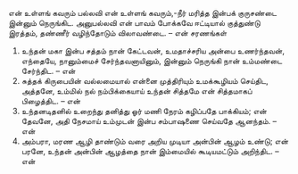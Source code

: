 
என் உள்ளங் கவரும்
பல்லவி
என் உள்ளங் கவரும்,-நீர் மரித்த
 இன்பக் குருசண்டை இன்னும் நெருங்கிட.
அனுபல்லவி
என் பாவம் போக்கவே ஈட்டியால் குத்துண்டு
 இரத்தம், தண்ணீர் வழிந்தோடும் விலாவண்டை. – என்
சரணங்கள்
1. உந்தன் மகா இன்ப சத்தம் நான் கேட்டவன்,
 உமதாச்சரிய அன்பை உணர்ந்தவன்,
 எந்தையே, நானும்மைச் சேர்ந்தவனாயினும்,
 இன்னும் நெருங்கி நான் உம்மண்டை சேர்ந்திட. – என்
2. சுத்தக் கிருபையின் வல்லமையால் என்னை
 முத்திரியும் உமக்கூழியம் செய்திட,
 அத்தனே, உம்மில் நல் நம்பிக்கையாய் உந்தன்
 சித்தமே என் சித்தமாகப் பிழைத்திட. – என்
3. உந்தனடிதனில் உறைந்து தனித்து
 ஓர் மணி நேரம் கழிப்பதே பாக்கியம்;
 என் தேவனே, அதி நேசமாய் உம்முடன்
 இன்ப சம்பாஷணை செய்வதே ஆனந்தம். – என்
4. அம்பரா, மரண ஆழி தாண்டும் வரை
 அறிய முடியா அன்பின் ஆழம் உண்டு;
 என் பரனே, உந்தன் அன்பின் ஆழத்தை நான்
 இம்மையில் கூடியமட்டும் அறிந்திட. – என்

